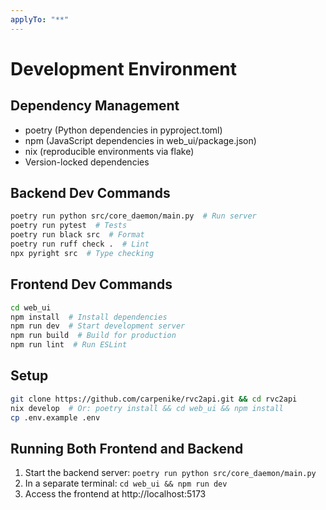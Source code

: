 ```yaml
---
applyTo: "**"
---
```


# Development Environment

## Dependency Management

- poetry (Python dependencies in pyproject.toml)
- npm (JavaScript dependencies in web_ui/package.json)
- nix (reproducible environments via flake)
- Version-locked dependencies

## Backend Dev Commands

```bash
poetry run python src/core_daemon/main.py  # Run server
poetry run pytest  # Tests
poetry run black src  # Format
poetry run ruff check .  # Lint
npx pyright src  # Type checking
```

## Frontend Dev Commands

```bash
cd web_ui
npm install  # Install dependencies
npm run dev  # Start development server
npm run build  # Build for production
npm run lint  # Run ESLint
```

## Setup

```bash
git clone https://github.com/carpenike/rvc2api.git && cd rvc2api
nix develop  # Or: poetry install && cd web_ui && npm install
cp .env.example .env
```

## Running Both Frontend and Backend

1. Start the backend server: `poetry run python src/core_daemon/main.py`
2. In a separate terminal: `cd web_ui && npm run dev`
3. Access the frontend at http://localhost:5173
